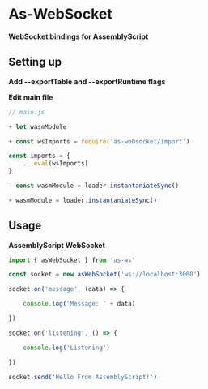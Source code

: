 # As-WebSocket
**WebSocket bindings for AssemblyScript**

## Setting up

**Add --exportTable and --exportRuntime flags**

**Edit main file**

```js
// main.js

+ let wasmModule

+ const wsImports = require('as-websocket/import')

const imports = {
    ...eval(wsImports)
}

- const wasmModule = loader.instantaniateSync()

+ wasmModule = loader.instantaniateSync()

```

## Usage

**AssemblyScript WebSocket**

```js
import { asWebSocket } from 'as-ws'

const socket = new asWebSocket('ws://localhost:3000')

socket.on('message', (data) => {

    console.log('Message: ' + data)

})

socket.on('listening', () => {

    console.log('Listening')

})

socket.send('Hello From AssemblyScript!')

```